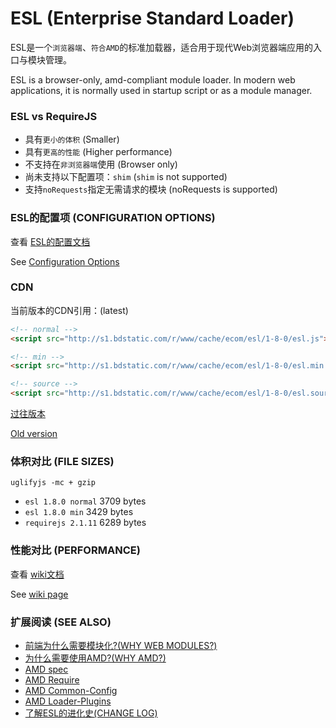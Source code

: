 ESL (Enterprise Standard Loader)
=====================

ESL是一个`浏览器端`、`符合AMD`的标准加载器，适合用于现代Web浏览器端应用的入口与模块管理。

ESL is a browser-only, amd-compliant module loader. In modern web applications, it is normally used in startup script or as a module manager.


### ESL vs RequireJS

- 具有`更小的体积` (Smaller) 
- 具有`更高的性能` (Higher performance)
- 不支持在`非浏览器端`使用 (Browser only)
- 尚未支持以下配置项：`shim` (`shim` is not supported)
- 支持`noRequests`指定无需请求的模块 (noRequests is supported)

### ESL的配置项 (CONFIGURATION OPTIONS)

查看 [ESL的配置文档](doc/config.md)

See [Configuration Options](doc/config.md)

### CDN

当前版本的CDN引用：(latest)

```html
<!-- normal -->
<script src="http://s1.bdstatic.com/r/www/cache/ecom/esl/1-8-0/esl.js"></script>

<!-- min -->
<script src="http://s1.bdstatic.com/r/www/cache/ecom/esl/1-8-0/esl.min.js"></script>

<!-- source -->
<script src="http://s1.bdstatic.com/r/www/cache/ecom/esl/1-8-0/esl.source.js"></script>
```

[过往版本](CDN.md)

[Old version](CDN.md)

### 体积对比 (FILE SIZES)

`uglifyjs -mc + gzip`

- `esl 1.8.0 normal` 3709 bytes
- `esl 1.8.0 min` 3429 bytes
- `requirejs 2.1.11` 6289 bytes


### 性能对比 (PERFORMANCE)

查看 [wiki文档](https://github.com/ecomfe/esl/wiki/1.8.0-%E6%A8%A1%E5%9D%97%E5%8A%A0%E8%BD%BD%E6%97%B6%E9%97%B4%E6%B5%8B%E8%AF%95%E7%BB%93%E6%9E%9C%E8%AE%B0%E5%BD%95)

See [wiki page](https://github.com/ecomfe/esl/wiki/1.8.0-%E6%A8%A1%E5%9D%97%E5%8A%A0%E8%BD%BD%E6%97%B6%E9%97%B4%E6%B5%8B%E8%AF%95%E7%BB%93%E6%9E%9C%E8%AE%B0%E5%BD%95)

### 扩展阅读 (SEE ALSO)

- [前端为什么需要模块化?(WHY WEB MODULES?)](http://requirejs.org/docs/why.html)
- [为什么需要使用AMD?(WHY AMD?)](http://requirejs.org/docs/whyamd.html)
- [AMD spec](https://github.com/amdjs/amdjs-api/wiki/AMD)
- [AMD Require](https://github.com/amdjs/amdjs-api/wiki/require)
- [AMD Common-Config](https://github.com/amdjs/amdjs-api/wiki/Common-Config)
- [AMD Loader-Plugins](https://github.com/amdjs/amdjs-api/wiki/Loader-Plugins)
- [了解ESL的进化史(CHANGE LOG)](CHANGELOG.md)





